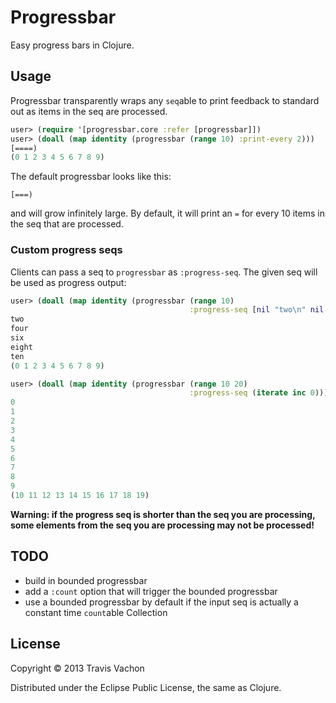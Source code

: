 # Progressbar

Easy progress bars in Clojure.

## Usage

Progressbar transparently wraps any `seq`able to print feedback to
standard out as items in the seq are processed.

```clojure
user> (require '[progressbar.core :refer [progressbar]])
user> (doall (map identity (progressbar (range 10) :print-every 2)))
[====)
(0 1 2 3 4 5 6 7 8 9)
```

The default progressbar looks like this:

```
[===)
```

and will grow infinitely large. By default, it will print an `=` for
every 10 items in the seq that are processed.

### Custom progress seqs

Clients can pass a seq to `progressbar` as `:progress-seq`. The given
seq will be used as progress output:

```clojure
user> (doall (map identity (progressbar (range 10)
                                        :progress-seq [nil "two\n" nil "four\n" nil "six\n" nil "eight\n" nil "ten\n"])))
two
four
six
eight
ten
(0 1 2 3 4 5 6 7 8 9)
```

```clojure
user> (doall (map identity (progressbar (range 10 20)
                                        :progress-seq (iterate inc 0))))
0
1
2
3
4
5
6
7
8
9
(10 11 12 13 14 15 16 17 18 19)
```

**Warning: if the progress seq is shorter than the seq you are processing, some elements from the seq you are processing may not be processed!**

## TODO

- build in bounded progressbar
- add a `:count` option that will trigger the bounded progressbar
- use a bounded progressbar by default if the input seq is actually a constant time
  `count`able Collection

## License

Copyright © 2013 Travis Vachon

Distributed under the Eclipse Public License, the same as Clojure.
